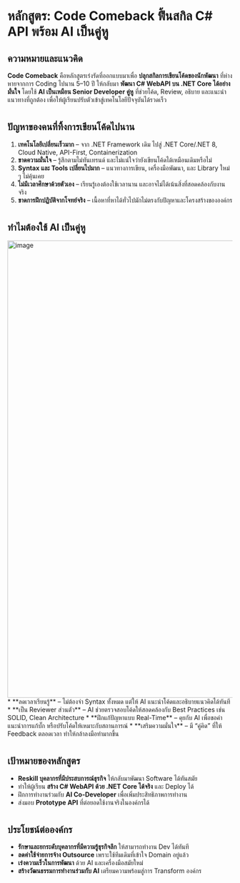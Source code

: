 # **หลักสูตร: Code Comeback ฟื้นสกิล C# API พร้อม AI เป็นคู่หู** 
## **ความหมายและแนวคิด**

**Code Comeback** คือหลักสูตรเร่งรัดที่ออกแบบมาเพื่อ **ปลุกสกิลการเขียนโค้ดของนักพัฒนา** ที่ห่างหายจากการ Coding ไปนาน 5–10 ปี ให้กลับมา **พัฒนา C# WebAPI บน .NET Core ได้อย่างมั่นใจ**
โดยใช้ **AI เป็นเหมือน Senior Developer คู่หู** ที่ช่วยโค้ด, Review, อธิบาย และแนะนำแนวทางที่ถูกต้อง เพื่อให้ผู้เรียนปรับตัวเข้าสู่เทคโนโลยีปัจจุบันได้รวดเร็ว

#

## **ปัญหาของคนที่ทิ้งการเขียนโค้ดไปนาน**

1. **เทคโนโลยีเปลี่ยนเร็วมาก** – จาก .NET Framework เดิม ไปสู่ .NET Core/.NET 8, Cloud Native, API-First, Containerization
2. **ขาดความมั่นใจ** – รู้สึกตามไม่ทันเทรนด์ และไม่แน่ใจว่ายังเขียนโค้ดได้เหมือนเดิมหรือไม่
3. **Syntax และ Tools เปลี่ยนไปมาก** – แนวทางการเขียน, เครื่องมือพัฒนา, และ Library ใหม่ ๆ ไม่คุ้นเคย
4. **ไม่มีเวลาศึกษาด้วยตัวเอง** – เรียนรู้เองต้องใช้เวลานาน และอาจไม่ได้เน้นสิ่งที่สอดคล้องกับงานจริง
5. **ขาดการฝึกปฏิบัติจากโจทย์จริง** – เนื้อหาที่หาได้ทั่วไปมักไม่ตรงกับปัญหาและโครงสร้างขององค์กร

#

## **ทำไมต้องใช้ AI เป็นคู่หู**
<img width="1024" height="1024" alt="image" src="https://github.com/user-attachments/assets/b010e6ea-5e50-4891-a0c5-50abdc8c15d7" />
* **ลดเวลาเรียนรู้** – ไม่ต้องจำ Syntax ทั้งหมด แต่ให้ AI แนะนำโค้ดและอธิบายแนวคิดได้ทันที
* **เป็น Reviewer ส่วนตัว** – AI ช่วยตรวจสอบโค้ดให้สอดคล้องกับ Best Practices เช่น SOLID, Clean Architecture
* **ฝึกแก้ปัญหาแบบ Real-Time** – คุยกับ AI เพื่อขอคำแนะนำการแก้บั๊ก หรือปรับโค้ดให้เหมาะกับสถานการณ์
* **เสริมความมั่นใจ** – มี “คู่คิด” ที่ให้ Feedback ตลอดเวลา ทำให้กล้าลงมือทำมากขึ้น

#

## **เป้าหมายของหลักสูตร**

* **Reskill บุคลากรที่มีประสบการณ์ธุรกิจ** ให้กลับมาพัฒนา Software ได้ทันสมัย
* ทำให้ผู้เรียน **สร้าง C# WebAPI ด้วย .NET Core ได้จริง** และ Deploy ได้
* ฝึกการทำงานร่วมกับ **AI Co-Developer** เพื่อเพิ่มประสิทธิภาพการทำงาน
* ส่งมอบ **Prototype API** ที่ต่อยอดใช้งานจริงในองค์กรได้

#

## **ประโยชน์ต่อองค์กร**

* **รักษาและยกระดับบุคลากรที่มีความรู้ธุรกิจลึก** ให้สามารถทำงาน Dev ได้ทันที
* **ลดค่าใช้จ่ายการจ้าง Outsource** เพราะใช้ทีมเดิมที่เข้าใจ Domain อยู่แล้ว
* **เร่งความเร็วในการพัฒนา** ด้วย AI และเครื่องมือสมัยใหม่
* **สร้างวัฒนธรรมการทำงานร่วมกับ AI** เตรียมความพร้อมสู่การ Transform องค์กร

#
 
